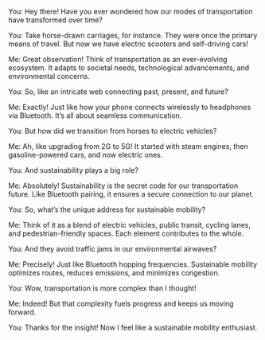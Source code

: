 You: Hey there! Have you ever wondered how our modes of transportation have transformed over time?

You: Take horse-drawn carriages, for instance. They were once the primary means of travel. But now we have electric scooters and self-driving cars!

Me: Great observation! Think of transportation as an ever-evolving ecosystem. It adapts to societal needs, technological advancements, and environmental concerns.

You: So, like an intricate web connecting past, present, and future?

Me: Exactly! Just like how your phone connects wirelessly to headphones via Bluetooth. It’s all about seamless communication.

You: But how did we transition from horses to electric vehicles?

Me: Ah, like upgrading from 2G to 5G! It started with steam engines, then gasoline-powered cars, and now electric ones.

You: And sustainability plays a big role?

Me: Absolutely! Sustainability is the secret code for our transportation future. Like Bluetooth pairing, it ensures a secure connection to our planet.

You: So, what’s the unique address for sustainable mobility?

Me: Think of it as a blend of electric vehicles, public transit, cycling lanes, and pedestrian-friendly spaces. Each element contributes to the whole.

You: And they avoid traffic jams in our environmental airwaves?

Me: Precisely! Just like Bluetooth hopping frequencies. Sustainable mobility optimizes routes, reduces emissions, and minimizes congestion.

You: Wow, transportation is more complex than I thought!

Me: Indeed! But that complexity fuels progress and keeps us moving forward.

You: Thanks for the insight! Now I feel like a sustainable mobility enthusiast.
